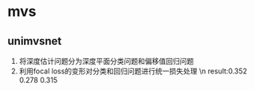 # mvs
## unimvsnet
1. 将深度估计问题分为深度平面分类问题和偏移值回归问题
2. 利用focal loss的变形对分类和回归问题进行统一损失处理 \n
result:0.352 0.278 0.315
